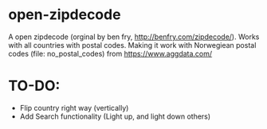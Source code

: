 # open-zipdecode
A open zipdecode (orginal by ben fry, http://benfry.com/zipdecode/). Works with all countries with postal codes.
Making it work with Norwegiean postal codes (file: no_postal_codes) from https://www.aggdata.com/

# TO-DO: 
- Flip country right way (vertically)
- Add Search functionality (Light up, and light down others)
